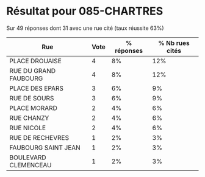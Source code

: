 # Résultat pour 085-CHARTRES

Sur 49 réponses dont 31 avec une rue cité (taux réussite 63%)

| Rue | Vote | % réponses | % Nb rues cités|
|-----|------|------------|----------------|
| PLACE DROUAISE | 4 | 8% | 12%|
| RUE DU GRAND FAUBOURG | 4 | 8% | 12%|
| PLACE DES EPARS | 3 | 6% | 9%|
| RUE DE SOURS | 3 | 6% | 9%|
| PLACE MORARD | 2 | 4% | 6%|
| RUE CHANZY | 2 | 4% | 6%|
| RUE NICOLE | 2 | 4% | 6%|
| RUE DE RECHEVRES | 1 | 2% | 3%|
| FAUBOURG SAINT JEAN | 1 | 2% | 3%|
| BOULEVARD CLEMENCEAU | 1 | 2% | 3%|
